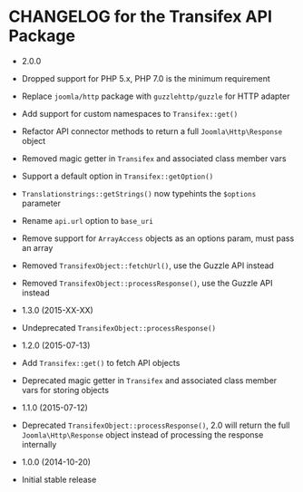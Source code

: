 CHANGELOG for the Transifex API Package
===============

* 2.0.0

 * Dropped support for PHP 5.x, PHP 7.0 is the minimum requirement
 * Replace `joomla/http` package with `guzzlehttp/guzzle` for HTTP adapter 
 * Add support for custom namespaces to `Transifex::get()`
 * Refactor API connector methods to return a full `Joomla\Http\Response` object
 * Removed magic getter in `Transifex` and associated class member vars
 * Support a default option in `Transifex::getOption()`
 * `Translationstrings::getStrings()` now typehints the `$options` parameter
 * Rename `api.url` option to `base_uri`
 * Remove support for `ArrayAccess` objects as an options param, must pass an array
 * Removed `TransifexObject::fetchUrl()`, use the Guzzle API instead
 * Removed `TransifexObject::processResponse()`, use the Guzzle API instead

* 1.3.0 (2015-XX-XX)

 * Undeprecated `TransifexObject::processResponse()`

* 1.2.0 (2015-07-13)

 * Add `Transifex::get()` to fetch API objects
 * Deprecated magic getter in `Transifex` and associated class member vars for storing objects

* 1.1.0 (2015-07-12)

 * Deprecated `TransifexObject::processResponse()`, 2.0 will return the full `Joomla\Http\Response` object instead of processing the response internally

* 1.0.0 (2014-10-20)

 * Initial stable release
